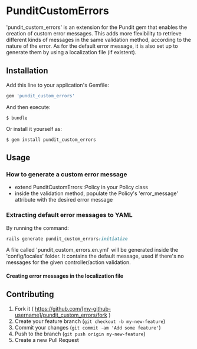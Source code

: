 # PunditCustomErrors

'pundit_custom_errors' is an extension for the Pundit gem that enables the creation of custom error messages. This adds more flexibility to retrieve different kinds of messages in the same validation method, according to the nature of the error. As for the default error message, it is also set up to generate them by using a localization file (if existent).

## Installation

Add this line to your application's Gemfile:

```ruby
gem 'pundit_custom_errors'
```

And then execute:

    $ bundle

Or install it yourself as:

    $ gem install pundit_custom_errors

## Usage

### How to generate a custom error message

- extend PunditCustomErrors::Policy in your Policy class
- inside the validation method, populate the Policy's 'error_message' attribute with the desired error message

### Extracting default error messages to YAML

By running the command:

```ruby
rails generate pundit_custom_errors:initialize 
```

A file called 'pundit_custom_errors.en.yml' will be generated inside the 'config/locales' folder. It contains the default message, used if there's no messages for the given controller/action validation.

#### Creating error messages in the localization file

## Contributing

1. Fork it ( https://github.com/[my-github-username]/pundit_custom_errors/fork )
2. Create your feature branch (`git checkout -b my-new-feature`)
3. Commit your changes (`git commit -am 'Add some feature'`)
4. Push to the branch (`git push origin my-new-feature`)
5. Create a new Pull Request
